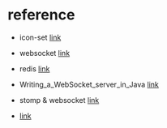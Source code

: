 # reference

- icon-set [link](https://icon-sets.iconify.design/)

- websocket [link](https://spring.io/guides/gs/messaging-stomp-websocket)

- redis [link](https://green-bin.tistory.com/77)
  
- Writing_a_WebSocket_server_in_Java [link](https://developer.mozilla.org/en-US/docs/Web/API/WebSockets_API/Writing_a_WebSocket_server_in_Java)

- stomp & websocket [link](https://ppaksang.tistory.com/18)

- [link](https://blog.leaphop.co.kr/blogs/56/WebSocket_통신에_대해_알아보기)
